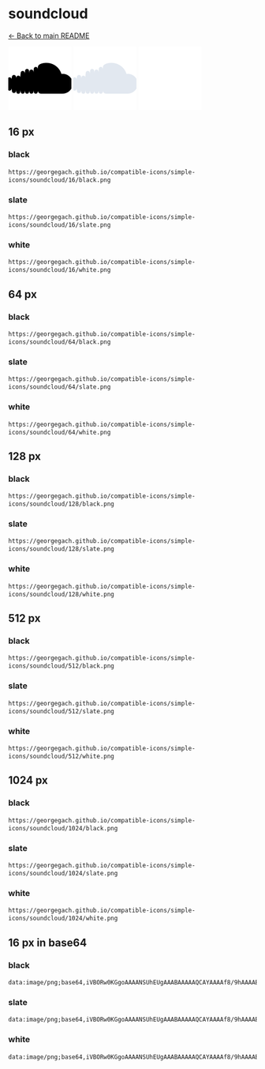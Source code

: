 # soundcloud

[← Back to main README](../../README.md)


<img src="./128/black.png" width="128" alt="soundcloud black icon" />
<img src="./128/slate.png" width="128" alt="soundcloud slate icon" />
<img src="./128/white.png" width="128" alt="soundcloud white icon" />

## 16 px

### black
```
https://georgegach.github.io/compatible-icons/simple-icons/soundcloud/16/black.png
```

### slate
```
https://georgegach.github.io/compatible-icons/simple-icons/soundcloud/16/slate.png
```

### white
```
https://georgegach.github.io/compatible-icons/simple-icons/soundcloud/16/white.png
```

## 64 px

### black
```
https://georgegach.github.io/compatible-icons/simple-icons/soundcloud/64/black.png
```

### slate
```
https://georgegach.github.io/compatible-icons/simple-icons/soundcloud/64/slate.png
```

### white
```
https://georgegach.github.io/compatible-icons/simple-icons/soundcloud/64/white.png
```

## 128 px

### black
```
https://georgegach.github.io/compatible-icons/simple-icons/soundcloud/128/black.png
```

### slate
```
https://georgegach.github.io/compatible-icons/simple-icons/soundcloud/128/slate.png
```

### white
```
https://georgegach.github.io/compatible-icons/simple-icons/soundcloud/128/white.png
```

## 512 px

### black
```
https://georgegach.github.io/compatible-icons/simple-icons/soundcloud/512/black.png
```

### slate
```
https://georgegach.github.io/compatible-icons/simple-icons/soundcloud/512/slate.png
```

### white
```
https://georgegach.github.io/compatible-icons/simple-icons/soundcloud/512/white.png
```

## 1024 px

### black
```
https://georgegach.github.io/compatible-icons/simple-icons/soundcloud/1024/black.png
```

### slate
```
https://georgegach.github.io/compatible-icons/simple-icons/soundcloud/1024/slate.png
```

### white
```
https://georgegach.github.io/compatible-icons/simple-icons/soundcloud/1024/white.png
```

## 16 px in base64

### black
```
data:image/png;base64,iVBORw0KGgoAAAANSUhEUgAAABAAAAAQCAYAAAAf8/9hAAAABmJLR0QA/wD/AP+gvaeTAAAAlElEQVQ4je3PwQoBURxG8d+IlfIINnbK0hPZ8gA28i7ewANY29tY20xJCWWkGAt3SrfG1Czl1NddnX/n8qeKPtbYYoMZmlVSDx1Mgph/LMMKSZm8QIojLpFc7IwRWoXUxTLkXUukeAfsME1wD9fyb2klpEkQ65I1Qk5BnFrFPkEbcwy8v/MI8g1PDMMbc8K4ZvlP8QI5dTNziBz49QAAAABJRU5ErkJggg==
```

### slate
```
data:image/png;base64,iVBORw0KGgoAAAANSUhEUgAAABAAAAAQCAYAAAAf8/9hAAAABmJLR0QA/wD/AP+gvaeTAAAA7UlEQVQ4je2QMUoDYRSEv/lZZQOCW5lGgpBCEOz0BHoPD6CNnaWVJwjYWWjpQWy8hBESo1ESArJms/9YxAgxmKQWB95rhpk38+Afmkc+tAc7Unllk0kUkm83N7ILSaNfDZqdXv0jKV/SIhwhHdtsTzhbOYp3tWp2IMkzBo9P/ZsoHwJpgMRm7ecB44HRabe6fr0nFWq13mojqeHAvcwZqLKwuHkF3q14qWanN8SsAAbGuWykue+ZOLWTL/F3nfFaRgxCWQC6U+GmZ5HFc7JKvlUoPTfsYg0llzYW5BHH4LCPiDPhcd/RJ0tF/eP4BKfmYBF5Lq8oAAAAAElFTkSuQmCC
```

### white
```
data:image/png;base64,iVBORw0KGgoAAAANSUhEUgAAABAAAAAQCAYAAAAf8/9hAAAABmJLR0QA/wD/AP+gvaeTAAAAoklEQVQ4je3PwQoBURSA4f/KLKQ8go2dsvREtuyt5CGUB/Ae1hZ2Nt5gSiQUUvw2s5imGYOlfHU7deuvc+DvJbWtLtS1ulJHarUsaqkNdZCEaRd1roaieKbG6l49me+o9tQIIKhNYAIsgSFQe+O6HXAGpkG9AREgkL9asTiofhilXSrANvVh5pXZBLUOjIEOcAPuSXwFHkA3mVkHoP/t6r/kCd7ZigvqpMWYAAAAAElFTkSuQmCC
```

